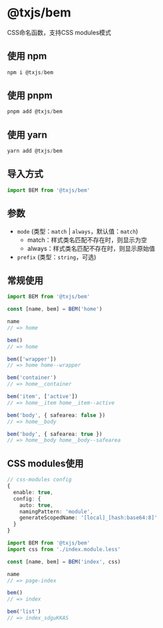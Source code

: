 # @txjs/bem

CSS命名函数，支持CSS modules模式

## 使用 npm

```javascript
npm i @txjs/bem
```

## 使用 pnpm

```javascript
pnpm add @txjs/bem
```

## 使用 yarn

```javascript
yarn add @txjs/bem
```

## 导入方式

```javascript
import BEM from '@txjs/bem'
```

## 参数

- `mode` (类型：`match` | `always`，默认值：`match`)  
  - match：样式类名匹配不存在时，则显示为空
  - always：样式类名匹配不存在时，则显示原始值
- `prefix` (类型：`string`，可选)

## 常规使用

```ts
import BEM from '@txjs/bem'

const [name, bem] = BEM('home')

name
// => home

bem()
// => home

bem(['wrapper'])
// => home home--wrapper

bem('container')
// => home__container

bem('item', ['active'])
// => home__item home__item--active

bem('body', { safearea: false })
// => home__body

bem('body', { safearea: true })
// => home__body home__body--safearea
```

## CSS modules使用

```ts
// css-modules config
{
  enable: true,
  config: {
    auto: true,
    namingPattern: 'module',
    generateScopedName: '[local]_[hash:base64:8]'
  }
}

import BEM from '@txjs/bem'
import css from './index.module.less'

const [name, bem] = BEM('index', css)

name
// => page-index

bem()
// => index

bem('list')
// => index_sdguKKAS 
```
